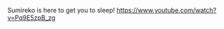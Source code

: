 Sumireko is here to get you to sleep!
https://www.youtube.com/watch?v=Pq9E5zpB_zg
<!---
- 👋 Hi, I’m @Merrokitsune
- 👀 I’m interested in ...
- 🌱 I’m currently learning ...
- 💞️ I’m looking to collaborate on ...
- 📫 How to reach me ...
- 😄 Pronouns: ...
- ⚡ Fun fact: ...
--->
<!---
Merrokitsune/Merrokitsune is a ✨ special ✨ repository because its `README.md` (this file) appears on your GitHub profile.
You can click the Preview link to take a look at your changes.
--->
